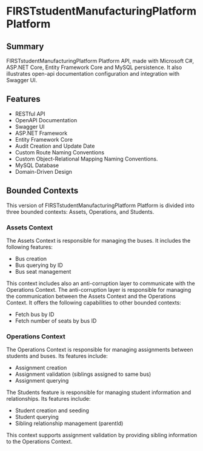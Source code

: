 ﻿# FIRSTstudentManufacturingPlatform Platform

## Summary
FIRSTstudentManufacturingPlatform Platform API,
made with Microsoft C#, ASP.NET Core, Entity Framework Core and MySQL persistence.
It also illustrates open-api documentation configuration and integration with Swagger UI.

## Features
- RESTful API
- OpenAPI Documentation
- Swagger UI
- ASP.NET Framework
- Entity Framework Core
- Audit Creation and Update Date
- Custom Route Naming Conventions
- Custom Object-Relational Mapping Naming Conventions.
- MySQL Database
- Domain-Driven Design

## Bounded Contexts
This version of FIRSTstudentManufacturingPlatform Platform is divided into three bounded contexts: Assets, Operations, and Students.

### Assets Context

The Assets Context is responsible for managing the buses. It includes the following features:

- Bus creation
- Bus querying by ID
- Bus seat management

This context includes also an anti-corruption layer to communicate with the Operations Context.
The anti-corruption layer is responsible
for managing the communication between the Assets Context and the Operations Context.
It offers the following capabilities to other bounded contexts:

- Fetch bus by ID
- Fetch number of seats by bus ID

### Operations Context

The Operations Context is responsible for managing assignments between students and buses.
Its features include:

- Assignment creation
- Assignment validation (siblings assigned to same bus)
- Assignment querying


The Students feature is responsible for managing student information and relationships.
Its features include:

- Student creation and seeding
- Student querying
- Sibling relationship management (parentId)

This context supports assignment validation by providing sibling information to the Operations Context.
